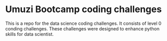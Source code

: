 # Umuzi Bootcamp coding challenges
This is a repo for the data science coding challenges.
It consists of level 0 conding challenges.
These challenges were designed to enhance python skills for data scientist.


